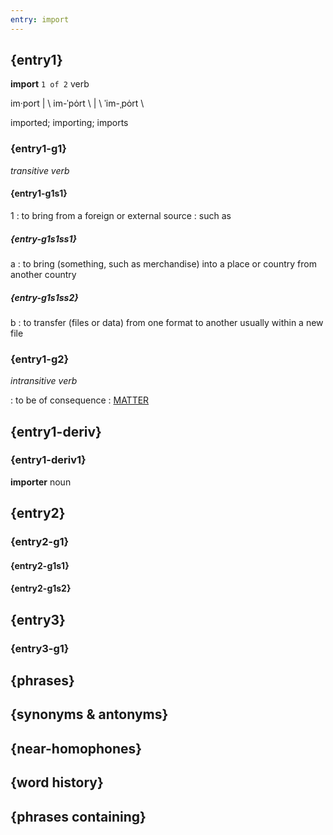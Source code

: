 ```yaml
---
entry: import
---
```

<!-- @import "../theme/text.less" -->

<div class="container">

## {entry1}

**import** `1 of 2` verb

im·port | \ im-ˈpȯrt \ | \ ˈim-ˌpȯrt \

imported; importing; imports

### {entry1-g1}

*transitive verb*

#### {entry1-g1s1}

1 : to bring from a foreign or external source : such as

##### {entry-g1s1ss1}

a : to bring (something, such as merchandise) into a place or country from another country

##### {entry-g1s1ss2}

b : to transfer (files or data) from one format to another usually within a new file

### {entry1-g2}

*intransitive verb*

: to be of consequence : [MATTER](TODO:)

## {entry1-deriv}

### {entry1-deriv1}

**importer** noun

## {entry2}

### {entry2-g1}

#### {entry2-g1s1}

#### {entry2-g1s2}

## {entry3}

### {entry3-g1}

## {phrases}

## {synonyms & antonyms}

## {near-homophones}

## {word history}

## {phrases containing}

</div>
